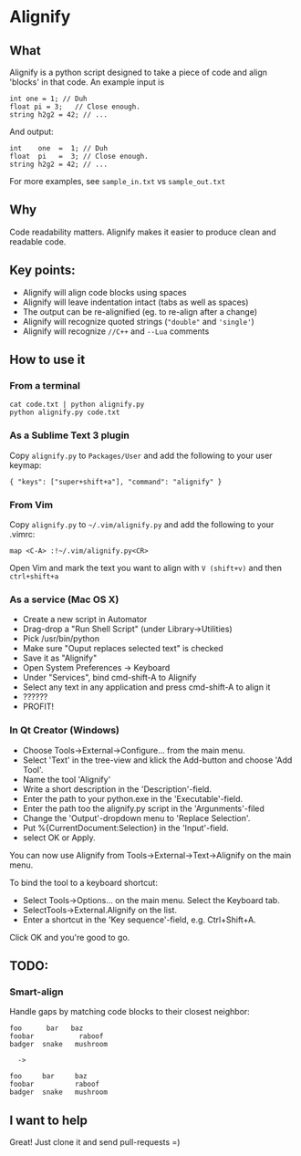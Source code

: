 # Alignify


## What
Alignify is a python script designed to take a piece of code and align 'blocks' in that code. An example input is

	int one = 1; // Duh
	float pi = 3;   // Close enough.
	string h2g2 = 42; // ...

And output:

	int    one  =  1; // Duh
	float  pi   =  3; // Close enough.
	string h2g2 = 42; // ...

For more examples, see `sample_in.txt` vs `sample_out.txt`


## Why
Code readability matters. Alignify makes it easier to produce clean and readable code.


## Key points:
* Alignify will align code blocks using spaces
* Alignify will leave indentation intact (tabs as well as spaces)
* The output can be re-alignified (eg. to re-align after a change)
* Alignify will recognize quoted strings (`"double"` and `'single'`)
* Alignify will recognize `//C++` and `--Lua` comments


## How to use it

### From a terminal

	cat code.txt | python alignify.py
	python alignify.py code.txt


### As a Sublime Text 3 plugin
Copy `alignify.py` to `Packages/User` and add the following to your user keymap:

	{ "keys": ["super+shift+a"], "command": "alignify" }

### From Vim
Copy `alignify.py` to `~/.vim/alignify.py` and add the following to your .vimrc:

	map <C-A> :!~/.vim/alignify.py<CR>

Open Vim and mark the text you want to align with `V (shift+v)` and then `ctrl+shift+a`

### As a service (Mac OS X)
* Create a new script in Automator
* Drag-drop a "Run Shell Script" (under Library->Utilities)
* Pick /usr/bin/python
* Make sure "Ouput replaces selected text" is checked
* Save it as "Alignify"
* Open System Preferences -> Keyboard
* Under "Services", bind cmd-shift-A to Alignify
* Select any text in any application and press cmd-shift-A to align it
* ??????
* PROFIT!


### In Qt Creator (Windows)

* Choose Tools->External->Configure... from the main menu.
* Select 'Text' in the tree-view and klick the Add-button and choose 'Add Tool'.
* Name the tool 'Alignify'
* Write a short description in the 'Description'-field.
* Enter the path to your python.exe in the 'Executable'-field.
* Enter the path too the alignify.py script in the 'Argunments'-filed
* Change the 'Output'-dropdown menu to 'Replace Selection'.
* Put %{CurrentDocument:Selection} in the 'Input'-field.
* select OK or Apply.

You can now use Alignify from Tools->External->Text->Alignify on the main menu.

To bind the tool to a keyboard shortcut:

* Select Tools->Options... on the main menu. Select the Keyboard tab.
* SelectTools->External.Alignify on the list.
* Enter a shortcut in the 'Key sequence'-field, e.g. Ctrl+Shift+A.

Click OK and you're good to go.


## TODO:

### Smart-align
Handle gaps by matching code blocks to their closest neighbor:

	foo      bar   baz
	foobar           raboof
	badger  snake   mushroom

	  ->

	foo     bar     baz
	foobar          raboof
	badger  snake   mushroom


## I want to help
Great! Just clone it and send pull-requests =)
